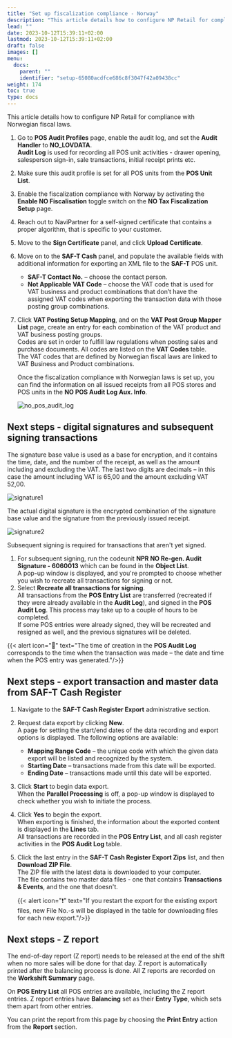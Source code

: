 ```yaml
---
title: "Set up fiscalization compliance - Norway"
description: "This article details how to configure NP Retail for compliance in Norway."
lead: ""
date: 2023-10-12T15:39:11+02:00
lastmod: 2023-10-12T15:39:11+02:00
draft: false
images: []
menu:
  docs:
    parent: ""
    identifier: "setup-65080acdfce686c8f3047f42a09438cc"
weight: 174
toc: true
type: docs
---
```


This article details how to configure NP Retail for compliance with Norwegian fiscal laws.

1. Go to **POS Audit Profiles** page, enable the audit log, and set the **Audit Handler** to **NO_LOVDATA**.      
  **Audit Log** is used for recording all POS unit activities - drawer opening, salesperson sign-in, sale transactions, initial receipt prints etc.      

2. Make sure this audit profile is set for all POS units from the **POS Unit List**.
3. Enable the fiscalization compliance with Norway by activating the **Enable NO Fiscalisation** toggle switch on the **NO Tax Fiscalization Setup** page.
4. Reach out to NaviPartner for a self-signed certificate that contains a proper algorithm, that is specific to your customer.
5. Move to the **Sign Certificate** panel, and click **Upload Certificate**.
6. Move on to the **SAF-T Cash** panel, and populate the available fields with additional information for exporting an XML file to the **SAF-T** POS unit. 
	- **SAF-T Contact No.** – choose the contact person.
	- **Not Applicable VAT Code** – choose the VAT code that is used for VAT business and product combinations that don’t have the assigned VAT codes when exporting the transaction data with those posting group combinations.
7. Click **VAT Posting Setup Mapping**, and on the **VAT Post Group Mapper List** page, create an entry for each combination of the VAT product and VAT business posting groups.          
   Codes are set in order to fulfill law regulations when posting sales and purchase documents. All codes are listed on the **VAT Codes** table.       
   The VAT codes that are defined by Norwegian fiscal laws are linked to VAT Business and Product combinations.

   Once the fiscalization compliance with Norwegian laws is set up, you can find the information on all issued receipts from all POS stores and POS units in the **NO POS Audit Log Aux. Info**.

   ![no_pos_audit_log](no_pos_audit_log.png)

## Next steps - digital signatures and subsequent signing transactions

The signature base value is used as a base for encryption, and it contains the time, date, and the number of the receipt, as well as the amount including and excluding the VAT. The last two digits are decimals – in this case the amount including VAT is 65,00 and the amount excluding VAT 52,00.

   ![signature1](signature1.png)

The actual digital signature is the encrypted combination of the signature base value and the signature from the previously issued receipt.

   ![signature2](signature2.PNG)

Subsequent signing is required for transactions that aren't yet signed. 

1. For subsequent signing, run the codeunit **NPR NO Re-gen. Audit Signature - 6060013** which can be found in the **Object List**.     
   A pop-up window is displayed, and you're prompted to choose whether you wish to recreate all transactions for signing or not.
2. Select **Recreate all transactions for signing**.      
   All transactions from the **POS Entry List** are transferred (recreated if they were already available in the **Audit Log**), and signed in the **POS Audit Log**. This process may take up to a couple of hours to be completed.     
   If some POS entries were already signed, they will be recreated and resigned as well, and the previous signatures will be deleted.

  {{< alert icon="📝" text="The time of creation in the <b>POS Audit Log</b> corresponds to the time when the transaction was made – the date and time when the POS entry was generated."/>}}


## Next steps - export transaction and master data from SAF-T Cash Register 

1. Navigate to the **SAF-T Cash Register Export** administrative section. 
2. Request data export by clicking **New**.      
   A page for setting the start/end dates of the data recording and export options is displayed. The following options are available: 

   - **Mapping Range Code** – the unique code with which the given data export will be listed and recognized by the system.
   - **Starting Date** – transactions made from this date will be exported.
   - **Ending Date** – transactions made until this date will be exported.

3. Click **Start** to begin data export.        
   When the **Parallel Processing** is off, a pop-up window is displayed to check whether you wish to initiate the process.
4. Click **Yes** to begin the export.       
   When exporting is finished, the information about the exported content is displayed in the **Lines** tab.     
   All transactions are recorded in the **POS Entry List**, and all cash register activities in the **POS Audit Log** table.
5. Click the last entry in the **SAF-T Cash Register Export Zips** list, and then **Download ZIP File**.      
   The ZIP file with the latest data is downloaded to your computer.        
   The file contains two master data files - one that contains **Transactions & Events**, and the one that doesn't.

     {{< alert icon="❗" text="If you restart the export for the existing export files, new File No.-s will be displayed in the table for downloading files for each new export."/>}}

## Next steps - Z report

The end-of-day report (Z report) needs to be released at the end of the shift when no more sales will be done for that day. Z report is automatically printed after the balancing process is done. All Z reports are recorded on the **Workshift Summary** page.

On **POS Entry List** all POS entries are available, including the Z report entries. Z report entries have **Balancing** set as their **Entry Type**, which sets them apart from other entries.

You can print the report from this page by choosing the **Print Entry** action from the **Report** section.